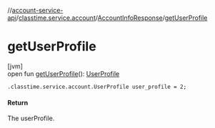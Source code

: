 //[account-service-api](../../../index.md)/[classtime.service.account](../index.md)/[AccountInfoResponse](index.md)/[getUserProfile](get-user-profile.md)

# getUserProfile

[jvm]\
open fun [getUserProfile](get-user-profile.md)(): [UserProfile](../-user-profile/index.md)

`.classtime.service.account.UserProfile user_profile = 2;`

#### Return

The userProfile.
